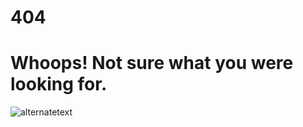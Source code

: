 <h1>404</h1>
<h1>Whoops! Not sure what you were looking for.</h1>


<img src="file:///Volumes/My%20Passport%20for%20Mac/ADVANCED%20IMAGE%20MANIPULATION/404-page%20copy%203.html" alt="alternatetext">
